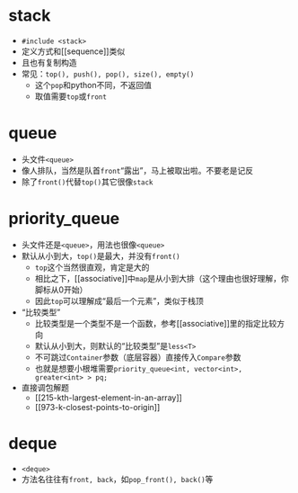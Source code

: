 # stack
- `#include <stack>`
- 定义方式和[[sequence]]类似
- 且也有复制构造
- 常见：`top(), push(), pop(), size(), empty()`
  - 这个`pop`和python不同，不返回值
  - 取值需要`top`或`front`
# queue
- 头文件`<queue>`
- 像人排队，当然是队首`front`“露出”，马上被取出啦。不要老是记反
- 除了`front()`代替`top()`其它很像`stack`
# priority_queue
- 头文件还是`<queue>`，用法也很像`<queue>`
- 默认从小到大，`top()`是最大，并没有`front()`
  - `top`这个当然很直观，肯定是大的
  - 相比之下，[[associative]]中`map`是从小到大排（这个理由也很好理解，你脚标从0开始）
  - 因此`top`可以理解成“最后一个元素”，类似于栈顶
- “比较类型”
  - 比较类型是一个类型不是一个函数，参考[[associative]]里的指定比较方向
  - 默认从小到大，则默认的“比较类型”是`less<T>`
  - 不可跳过`Container`参数（底层容器）直接传入`Compare`参数
  - 也就是想要小根堆需要`priority_queue<int, vector<int>, greater<int> > pq;`
- 直接调包解题
  - [[215-kth-largest-element-in-an-array]]
  - [[973-k-closest-points-to-origin]]
# deque
- `<deque>`
- 方法名往往有`front, back`，如`pop_front(), back()`等